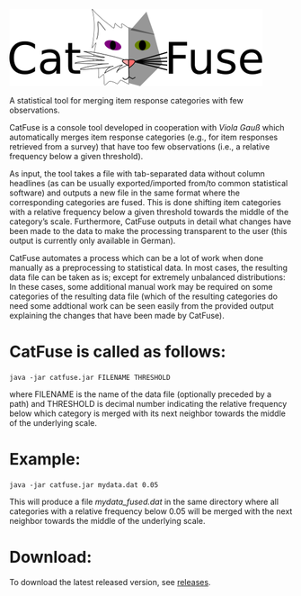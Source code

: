 ![CatFuse Logo](Logo.png)

A statistical tool for merging item response categories with few observations.

CatFuse is a console tool developed in cooperation with *Viola Gauß* which automatically merges item response categories (e.g., for item responses retrieved from a survey) that have too few observations (i.e., a relative frequency below a given threshold).

As input, the tool takes a file with tab-separated data without column headlines (as can be usually exported/imported from/to common statistical software) and outputs a new file in the same format where the corresponding categories are fused. This is done shifting item categories with a relative frequency below a given threshold towards the middle of the category’s scale. Furthermore, CatFuse outputs in detail what changes have been made to the data to make the processing transparent to the user (this output is currently only available in German). 

CatFuse automates a process which can be a lot of work when done manually as a preprocessing to statistical data. In most cases, the resulting data file can be taken as is; except for extremely unbalanced distributions: In these cases, some additional manual work may be required on some categories of the resulting data file (which of the resulting categories do need some addtional work can be seen easily from the provided output explaining the changes that have been made by CatFuse).

# CatFuse is called as follows:
`java -jar catfuse.jar FILENAME THRESHOLD`

where FILENAME is the name of the data file (optionally preceded by a path) and THRESHOLD is decimal number indicating the relative frequency below which category is merged with its next neighbor towards the middle of the underlying scale. 

# Example: 
`java -jar catfuse.jar mydata.dat 0.05`

This will produce a file *mydata_fused.dat* in the same directory where all categories with a relative frequency below 0.05 will be merged with the next neighbor towards the middle of the underlying scale. 

# Download: 
To download the latest released version, see [releases](https://github.com/dapel/CatFuse/releases).
